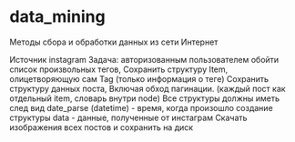 # data_mining
Методы сбора и обработки данных из сети Интернет

Источник instagram
Задача: авторизованным пользователем обойти список произвольных тегов,
Сохранить структуру Item, олицетворяющую сам Tag (только информация о теге)
Сохранить структуру данных поста, Включая обход пагинации. (каждый пост как отдельный item, словарь внутри node)
Все структуры должны иметь след вид
date_parse (datetime) - время, когда произошло создание структуры
data - данные, полученные от инстаграм
Скачать изображения всех постов и сохранить на диск